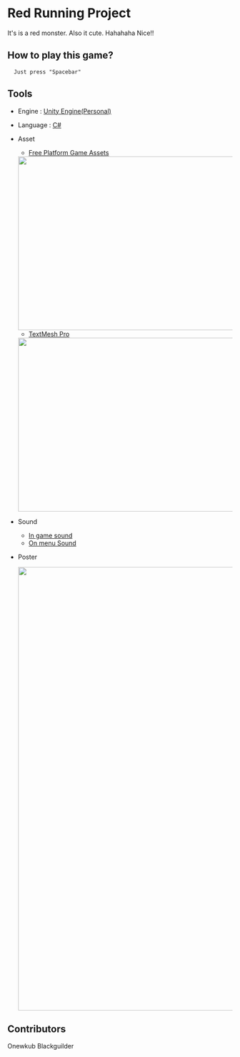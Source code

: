 # Red Running Project
It's is a red monster. Also it cute. Hahahaha Nice!! 
## How to play this game? 
```
  Just press "Spacebar" 
```
## Tools
- Engine : [Unity Engine(Personal)](https://unity3d.com/unity)
- Language : [C#](https://docs.microsoft.com/en-us/dotnet/csharp/)
- Asset
  - [Free Platform Game Assets](https://assetstore.unity.com/packages/2d/environments/free-platform-game-assets-85838)
  <div align="center"><img src="https://d2ujflorbtfzji.cloudfront.net/key-image/acef87bc-77a2-4842-9998-09a258259272.jpg" width="516" height="389"></div>
  
  - [TextMesh Pro](https://assetstore.unity.com/packages/essentials/beta-projects/textmesh-pro-84126)
  <div align="center"><img src="https://d2ujflorbtfzji.cloudfront.net/key-image/894b303e-ce0a-4ce1-9e33-8ca7ecf24414.jpg" width="516" height="389"></div>
- Sound 
  - [In game sound](https://audiojungle.net/item/this-is-funny/20181816?ref=audioagent) 
  - [On menu Sound](https://audiojungle.net/item/funny-jazz/21078335?ref=AudioAgent)

- Poster
  <div align="center"><img src="poster-01.jpg" width="701" height="993"></div>
## Contributors
Onewkub Blackguilder


